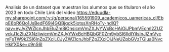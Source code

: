 Analisis de un dataset que muestran los alumnos que se titularon el año 2023 en todo Chile
Link del video https://eduudla-my.sharepoint.com/:v:/g/personal/165591909_academicos_uamericas_cl/EbpE6bR6Qo1JsBedF69i4GQBjgdk5iotssXnRHoTv-hdlQ?nav=eyJyZWZlcnJhbEluZm8iOnsicmVmZXJyYWxBcHAiOiJPbmVEcml2ZUZvckJ1c2luZXNzIiwicmVmZXJyYWxBcHBQbGF0Zm9ybSI6IldlYiIsInJlZmVycmFsTW9kZSI6InZpZXciLCJyZWZlcnJhbFZpZXciOiJNeUZpbGVzTGlua0NvcHkifX0&e=c9nS6I


